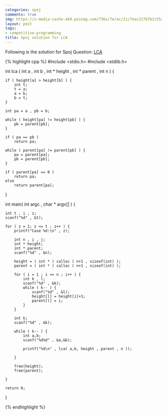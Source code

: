 ```yaml
---
categories: spoj
comments: true
img: https://s-media-cache-ak0.pinimg.com/736x/7e/ac/21/7eac217b7b1c55ab7fd56758e4e181be.jpg
layout: post
tags:
- competitive-programming
title: Spoj solution for LCA
---
```


Following is the solution for Spoj Question: [LCA](http://www.spoj.com/problems/LCA/)

{% highlight cpp %}
#include <stdio.h>
#include <stdlib.h>

int lca ( int a , int b , int * height , int * parent , int n ) {

	if ( height[a] > height[b] ) {
		int t;
		t = a;
		a = b;
		b = t;
	}

	int pa = a , pb = b;

	while ( height[pa] != height[pb] ) {
		pb = parent[pb];
	}

	if ( pa == pb )
		return pa;

	while ( parent[pa] != parent[pb] ) {
		pa = parent[pa];
		pb = parent[pb];
	}

	if ( parent[pa] == 0 )
		return pa;
	else
		return parent[pa];
}

int main( int argc , char * argv[] ) {

	int t , i , z;
	scanf("%d" , &t);

	for ( z = 1; z <= t ; z++ ) {
		printf("Case %d:\n" , z);

		int n , i , j;
		int * height;
		int * parent;
		scanf("%d" , &n);

		height = ( int * ) calloc ( n+1 , sizeof(int) );
		parent = ( int * ) calloc ( n+1 , sizeof(int) );

		for ( i = 1 ; i <= n ; i++ ) {
			int k , l;
			scanf("%d" , &k);
			while ( k-- ) {
				scanf("%d" , &l);
				height[l] = height[i]+1;
				parent[l] = i;
			}
		}

		int k;
		scanf("%d" , &k);

		while ( k-- ) {
			int a,b;
			scanf("%d%d" , &a,&b);

			printf("%d\n" , lca( a,b, height , parent , n ));

		}

		free(height);
		free(parent);

	}

	return 0;
}

{% endhighlight %}